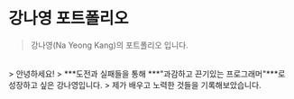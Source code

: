 # 강나영 포트폴리오
> 강나영(Na Yeong Kang)의 포트폴리오 입니다.
<br/>
> 안녕하세요!
> ***도전과 실패들을 통해 ***"과감하고 끈기있는 프로그래머"***로 성장하고 싶은 강나영입니다.
> 제가 배우고 노력한 것들을 기록해보았습니다.
<br/>
